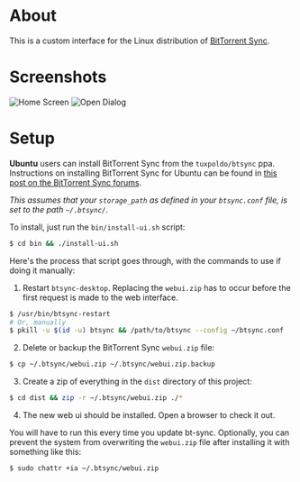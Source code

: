 # About

This is a custom interface for the Linux distribution of [BitTorrent
Sync](http://labs.bittorrent.com/experiments/sync.html).

# Screenshots

![Home Screen](https://i.imgur.com/JonBmtb.png)
![Open Dialog](https://i.imgur.com/8sAdW5g.png)

# Setup

**Ubuntu** users can install BitTorrent Sync from the `tuxpoldo/btsync` ppa.
Instructions on installing BitTorrent Sync for Ubuntu can be found in
[this post on the BitTorrent Sync forums](http://forum.bittorrent.com/topic/19560-debian-and-ubuntu-desktop-packages-for-bittorrent-sync/).

*This assumes that your `storage_path` as defined in your `btsync.conf`
file, is set to the path `~/.btsync/`.*

To install, just run the `bin/install-ui.sh` script:
```bash
$ cd bin && ./install-ui.sh
```

Here's the process that script goes through, with the commands to use if
doing it manually:

1. Restart `btsync-desktop`. Replacing the `webui.zip` has to occur
before the first request is made to the web interface.
```bash
$ /usr/bin/btsync-restart
# Or, manually
$ pkill -u $(id -u) btsync && /path/to/btsync --config ~/btsync.conf
```

2. Delete or backup the BitTorrent Sync `webui.zip` file:
```bash
$ cp ~/.btsync/webui.zip ~/.btsync/webui.zip.backup
```

3. Create a zip of everything in the `dist` directory of this project:
```bash
$ cd dist && zip -r ~/.btsync/webui.zip ./*
```

4. The new web ui should be installed. Open a browser to check it out.

You will have to run this every time you update bt-sync. Optionally,
you can prevent the system from overwriting the `webui.zip` file after
installing it with something like this:
```bash
$ sudo chattr +ia ~/.btsync/webui.zip
```
